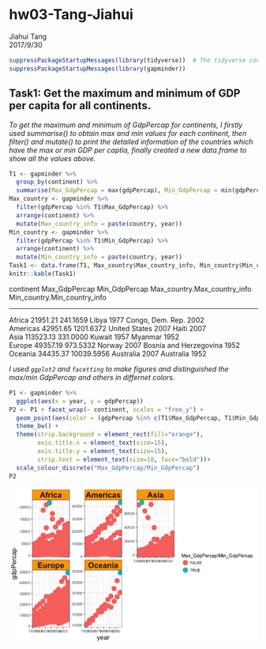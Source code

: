 # hw03-Tang-Jiahui
Jiahui Tang  
2017/9/30  


```r
suppressPackageStartupMessages(library(tidyverse))  # The tidyverse contains ggplot2!
suppressPackageStartupMessages(library(gapminder))
```

## Task1: Get the maximum and minimum of GDP per capita for all continents.

*To get the maximum and minimum of GdpPercap for continents, I firstly used summarise() to obtain max and min values for each continent, then filter() and mutate() to print the detailed information of the countries which have the max or min GDP per captia, finally created a new data.frame to show all the values above.*

```r
T1 <- gapminder %>% 
  group_by(continent) %>% 
  summarise(Max_GdpPercap = max(gdpPercap), Min_GdpPercap = min(gdpPercap))
Max_country <- gapminder %>% 
  filter(gdpPercap %in% T1$Max_GdpPercap) %>% 
  arrange(continent) %>% 
  mutate(Max_country_info = paste(country, year))
Min_country <- gapminder %>% 
  filter(gdpPercap %in% T1$Min_GdpPercap) %>% 
  arrange(continent) %>% 
  mutate(Min_country_info = paste(country, year))
Task1 <- data.frame(T1, Max_country$Max_country_info, Min_country$Min_country_info)
knitr::kable(Task1)
```



continent    Max_GdpPercap   Min_GdpPercap  Max_country.Max_country_info   Min_country.Min_country_info 
----------  --------------  --------------  -----------------------------  -----------------------------
Africa            21951.21        241.1659  Libya 1977                     Congo, Dem. Rep. 2002        
Americas          42951.65       1201.6372  United States 2007             Haiti 2007                   
Asia             113523.13        331.0000  Kuwait 1957                    Myanmar 1952                 
Europe            49357.19        973.5332  Norway 2007                    Bosnia and Herzegovina 1952  
Oceania           34435.37      10039.5956  Australia 2007                 Australia 1952               

*I used `ggplot2` and `facetting` to make figures and distinguished the max/min GdpPercap and others in differnet colors.*


```r
P1 <- gapminder %>% 
  ggplot(aes(x = year, y = gdpPercap))
P2 <- P1 + facet_wrap(~ continent, scales = "free_y") +
  geom_point(aes(color = (gdpPercap %in% c(T1$Max_GdpPercap, T1$Min_GdpPercap))), size = 5) +
  theme_bw() +
  theme(strip.background = element_rect(fill="orange"),
        axis.title.x = element_text(size=15),
        axis.title.y = element_text(size=15),
        strip.text = element_text(size=18, face="bold"))+
  scale_colour_discrete("Max_GdpPercap/Min_GdpPercap")
P2
```

![](hw03-Tang-Jiahui_files/figure-html/unnamed-chunk-3-1.png)<!-- -->


